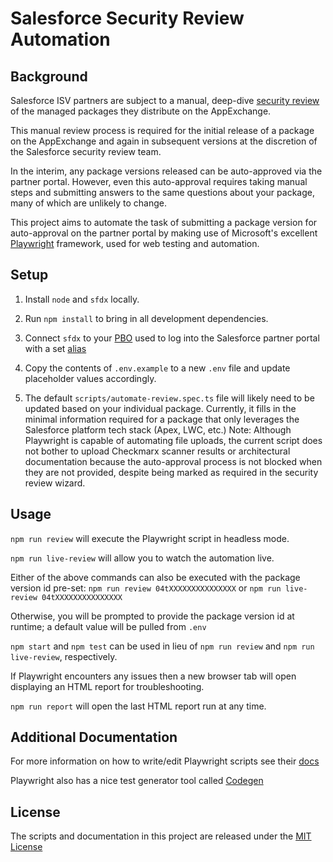 # Salesforce Security Review Automation

## Background

Salesforce ISV partners are subject to a manual, deep-dive [security review](https://developer.salesforce.com/docs/atlas.en-us.packagingGuide.meta/packagingGuide/security_review_overview.htm) of the managed packages they distribute on the AppExchange.

This manual review process is required for the initial release of a package on the AppExchange and again in subsequent versions at the discretion of the Salesforce security review team.

In the interim, any package versions released can be auto-approved via the partner portal. However, even this auto-approval requires taking manual steps and submitting answers to the same questions about your package, many of which are unlikely to change.

This project aims to automate the task of submitting a package version for auto-approval on the partner portal by making use of Microsoft's excellent [Playwright](https://playwright.dev/) framework, used for web testing and automation.

## Setup

1. Install `node` and `sfdx` locally.

2. Run `npm install` to bring in all development dependencies.

3. Connect `sfdx` to your [PBO](https://partners.salesforce.com/s/education/general/Partner_Business_Org?language=en) used to log into the Salesforce partner portal with a set [alias](https://developer.salesforce.com/docs/atlas.en-us.sfdx_cli_reference.meta/sfdx_cli_reference/cli_reference_alias_set.htm)

4. Copy the contents of `.env.example` to a new `.env` file and update placeholder values accordingly.

5. The default `scripts/automate-review.spec.ts` file will likely need to be updated based on your individual package. Currently, it fills in the minimal information required for a package that only leverages the Salesforce platform tech stack (Apex, LWC, etc.) Note: Although Playwright is capable of automating file uploads, the current script does not bother to upload Checkmarx scanner results or architectural documentation because the auto-approval process is not blocked when they are not provided, despite being marked as required in the security review wizard.

## Usage

`npm run review` will execute the Playwright script in headless mode.

`npm run live-review` will allow you to watch the automation live.

Either of the above commands can also be executed with the package version id pre-set: `npm run review 04tXXXXXXXXXXXXXXX` or `npm run live-review 04tXXXXXXXXXXXXXXX`

Otherwise, you will be prompted to provide the package version id at runtime; a default value will be pulled from `.env`

`npm start` and `npm test` can be used in lieu of `npm run review` and `npm run live-review`, respectively.

If Playwright encounters any issues then a new browser tab will open displaying an HTML report for troubleshooting.

`npm run report` will open the last HTML report run at any time.

## Additional Documentation

For more information on how to write/edit Playwright scripts see their [docs](https://playwright.dev/docs/writing-tests)

Playwright also has a nice test generator tool called [Codegen](https://playwright.dev/docs/codegen-intro)

## License

The scripts and documentation in this project are released under the [MIT License](LICENSE.md)